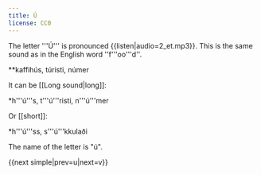 ```yaml
---
title: Ú
license: CC0
---
```


The letter '''Ú''' is pronounced {{listen|audio=2_et.mp3}}. This is the same sound as in the English word ''f'''oo'''d''.

**kaffihús, túristi, númer

It can be [[Long sound|long]]:

*h'''ú'''s, t'''ú'''risti, n'''ú'''mer

Or [[short]]:

*h'''ú'''ss, s'''ú'''kkulaði

The name of the letter is "ú".

{{next simple|prev=u|next=v}}